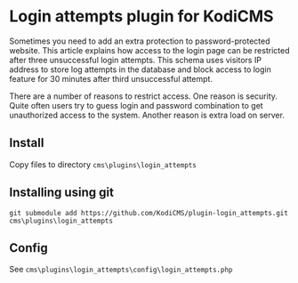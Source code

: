 # Login attempts plugin for KodiCMS

Sometimes you need to add an extra protection to password-protected website. This article explains how access to the login page can be restricted after three unsuccessful login attempts. This schema uses visitors IP address to store log attempts in the database and block access to login feature for 30 minutes after third unsuccessful attempt.

There are a number of reasons to restrict access. One reason is security. Quite often users try to guess login and password combination to get unauthorized access to the system. Another reason is extra load on server.

## Install
Copy files to directory `cms\plugins\login_attempts`

## Installing using git
`git submodule add https://github.com/KodiCMS/plugin-login_attempts.git cms\plugins\login_attempts`

## Config
See `cms\plugins\login_attempts\config\login_attempts.php`